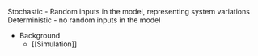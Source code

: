 Stochastic - Random inputs in the model, representing system variations
Deterministic - no random inputs in the model

- Background
	- [[Simulation]]